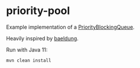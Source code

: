 # priority-pool

Example implementation of a [PriorityBlockingQueue](https://docs.oracle.com/en/java/javase/11/docs/api/java.base/java/util/concurrent/PriorityBlockingQueue.html).

Heavily inspired by [baeldung](https://www.baeldung.com/java-priority-job-schedule).

Run with Java 11:

```
mvn clean install
```
